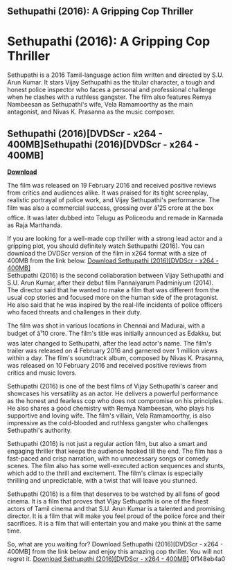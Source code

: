 ## Sethupathi (2016): A Gripping Cop Thriller

  
# Sethupathi (2016): A Gripping Cop Thriller
 
Sethupathi is a 2016 Tamil-language action film written and directed by S.U. Arun Kumar. It stars Vijay Sethupathi as the titular character, a tough and honest police inspector who faces a personal and professional challenge when he clashes with a ruthless gangster. The film also features Remya Nambeesan as Sethupathi's wife, Vela Ramamoorthy as the main antagonist, and Nivas K. Prasanna as the music composer.
 
## Sethupathi (2016)[DVDScr - x264 - 400MB]Sethupathi (2016)[DVDScr - x264 - 400MB]


[**Download**](https://www.google.com/url?q=https%3A%2F%2Fbltlly.com%2F2tKCyw&sa=D&sntz=1&usg=AOvVaw2vmRTL1KmjfYcsEVWYo6rV)

 
The film was released on 19 February 2016 and received positive reviews from critics and audiences alike. It was praised for its tight screenplay, realistic portrayal of police work, and Vijay Sethupathi's performance. The film was also a commercial success, grossing over â¹25 crore at the box office. It was later dubbed into Telugu as Policeodu and remade in Kannada as Raja Marthanda.
 
If you are looking for a well-made cop thriller with a strong lead actor and a gripping plot, you should definitely watch Sethupathi (2016). You can download the DVDScr version of the film in x264 format with a size of 400MB from the link below.
 [Download Sethupathi (2016)\[DVDScr - x264 - 400MB\]](https://example.com/download/sethupathi-2016-dvdscr-x264-400mb)  
Sethupathi (2016) is the second collaboration between Vijay Sethupathi and S.U. Arun Kumar, after their debut film Pannaiyarum Padminiyum (2014). The director said that he wanted to make a film that was different from the usual cop stories and focused more on the human side of the protagonist. He also said that he was inspired by the real-life incidents of police officers who faced threats and challenges in their duty.
 
The film was shot in various locations in Chennai and Madurai, with a budget of â¹10 crore. The film's title was initially announced as Edakku, but was later changed to Sethupathi, after the lead actor's name. The film's trailer was released on 4 February 2016 and garnered over 1 million views within a day. The film's soundtrack album, composed by Nivas K. Prasanna, was released on 10 February 2016 and received positive reviews from critics and music lovers.
 
Sethupathi (2016) is one of the best films of Vijay Sethupathi's career and showcases his versatility as an actor. He delivers a powerful performance as the honest and fearless cop who does not compromise on his principles. He also shares a good chemistry with Remya Nambeesan, who plays his supportive and loving wife. The film's villain, Vela Ramamoorthy, is also impressive as the cold-blooded and ruthless gangster who challenges Sethupathi's authority.
  
Sethupathi (2016) is not just a regular action film, but also a smart and engaging thriller that keeps the audience hooked till the end. The film has a fast-paced and crisp narration, with no unnecessary songs or comedy scenes. The film also has some well-executed action sequences and stunts, which add to the thrill and excitement. The film's climax is especially thrilling and unpredictable, with a twist that will leave you stunned.
 
Sethupathi (2016) is a film that deserves to be watched by all fans of good cinema. It is a film that proves that Vijay Sethupathi is one of the finest actors of Tamil cinema and that S.U. Arun Kumar is a talented and promising director. It is a film that will make you feel proud of the police force and their sacrifices. It is a film that will entertain you and make you think at the same time.
 
So, what are you waiting for? Download Sethupathi (2016)[DVDScr - x264 - 400MB] from the link below and enjoy this amazing cop thriller. You will not regret it.
 [Download Sethupathi (2016)\[DVDScr - x264 - 400MB\]](https://example.com/download/sethupathi-2016-dvdscr-x264-400mb) 0f148eb4a0
